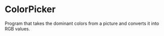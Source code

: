 # ColorPicker
Program that takes the dominant colors from a picture and converts it into RGB values.
